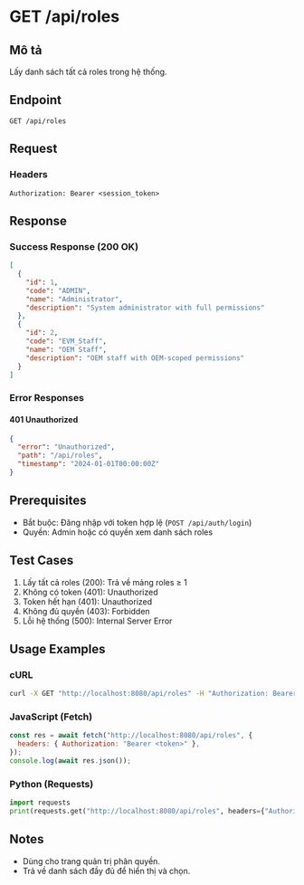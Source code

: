 # GET /api/roles

## Mô tả

Lấy danh sách tất cả roles trong hệ thống.

## Endpoint

```
GET /api/roles
```

## Request

### Headers

```
Authorization: Bearer <session_token>
```

## Response

### Success Response (200 OK)

```json
[
  {
    "id": 1,
    "code": "ADMIN",
    "name": "Administrator",
    "description": "System administrator with full permissions"
  },
  {
    "id": 2,
    "code": "EVM_Staff",
    "name": "OEM Staff",
    "description": "OEM staff with OEM-scoped permissions"
  }
]
```

### Error Responses

#### 401 Unauthorized

```json
{
  "error": "Unauthorized",
  "path": "/api/roles",
  "timestamp": "2024-01-01T00:00:00Z"
}
```

## Prerequisites

- Bắt buộc: Đăng nhập với token hợp lệ (`POST /api/auth/login`)
- Quyền: Admin hoặc có quyền xem danh sách roles

## Test Cases

1. Lấy tất cả roles (200): Trả về mảng roles ≥ 1
2. Không có token (401): Unauthorized
3. Token hết hạn (401): Unauthorized
4. Không đủ quyền (403): Forbidden
5. Lỗi hệ thống (500): Internal Server Error

## Usage Examples

### cURL

```bash
curl -X GET "http://localhost:8080/api/roles" -H "Authorization: Bearer <token>"
```

### JavaScript (Fetch)

```javascript
const res = await fetch("http://localhost:8080/api/roles", {
  headers: { Authorization: "Bearer <token>" },
});
console.log(await res.json());
```

### Python (Requests)

```python
import requests
print(requests.get("http://localhost:8080/api/roles", headers={"Authorization": "Bearer <token>"}).json())
```

## Notes

- Dùng cho trang quản trị phân quyền.
- Trả về danh sách đầy đủ để hiển thị và chọn.
